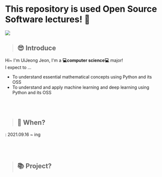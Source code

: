# This repository is used  Open Source Software lectures! :wave:   

![](https://www.designnews.com/sites/designnews.com/files/styles/article_featured_retina/public/Design%20News/open-source-software.png?itok=4RBLu9_P)   

> ## :sunglasses: Introduce
Hi~ I'm UiJeong Jeon, I'm a **:computer:computer science:computer:** major!     
I expect to ...   
* To understand essential mathematical concepts using Python and its OSS
* To understand and apply machine learning and deep learning using Python and its OSS     
<br>   
<br>

> ## :calendar: When?    
 : 2021.09.16 ~ ing   
<br>   
<br>   

> ## :books: Project?



 
